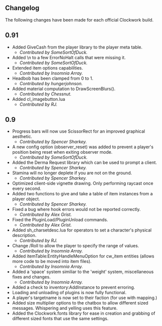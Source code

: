 Changelog
---------
The following changes have been made for each official Clockwork build.

0.91
-------

* Added GiveCash from the player library to the player meta table.
  * *Contributed by SomeSortOfDuck.*
* Added \n to a few ErrorNoHalt calls that were missing it.
  * *Contributed by SomeSortOfDuck.*
* Extended item options capabilities.
  * *Contributed by Insomnia Array.*
* Headbob has been clamped from 0 to 1.
  * *Contributed by hungerjohnson.*
* Added material computation to DrawScreenBlurs().
  * *Contributed by Chessnut.*
* Added cl_imagebutton.lua
  * *Contributed by RJ.*
  
0.9
-------
* Progress bars will now use ScissorRect for an improved graphical aesthetic.
  * *Contributed by Spencer Sharkey.*
* A new config option (observer_reset) was added to prevent a player's position being reset when exiting observer mode.
  * *Contributed by SomeSortOfDuck.*
* Added the Derma Request library which can be used to prompt a client.
  * *Contributed by Spencer Sharkey.*
* Stamina will no longer deplete if you are not on the ground.
  * *Contributed by Spencer Sharkey.*
* Optimized client-side vignette drawing. Only performing raycast once every second.
* Added two functions to give and take a table of item instances from a
player object.
  * *Contributed by Spencer Sharkey.*
* Fixed a bug where hook errors would not be reported correctly.
  * *Contributed by Alex Grist.*
* Fixed the PluginLoad/PluginUnload commands.
  * *Contributed by Alex Grist.*
* Added sh_charsetdesc.lua for operators to set a character's physical description.
  * *Contributed by RJ.*
* Change /Roll to allow the player to specify the range of values.
  * *Contributed by Insomnia Array.*
* Added itemTable:EntityHandleMenuOption for cw_item entities (allows more code to be moved into item files).
  * *Contributed by Insomnia Array.*
* Added a 'space' system similiar to the 'weight' system, miscellaneous fixes and changes.
  * *Contributed by Insomnia Array.*
* Added a check to inventory:AddInstance to prevent erroring.
* Loading and unloading of plugins is now fully functional.
* A player's targetname is now set to their faction (for use with mapping.)
* Added size multiplier options to the chatbox to allow different sized messages. Whispering and yelling uses this feature.
* Added the Clockwork.fonts library for ease in creation and grabbing of different sized fonts that use the same settings.

